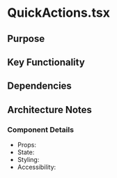 # QuickActions.tsx

## Purpose

## Key Functionality

## Dependencies

## Architecture Notes

### Component Details
- Props: 
- State: 
- Styling: 
- Accessibility: 
